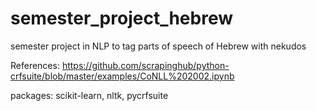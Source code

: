 # semester_project_hebrew
semester project in NLP to tag parts of speech of Hebrew with nekudos

References:
https://github.com/scrapinghub/python-crfsuite/blob/master/examples/CoNLL%202002.ipynb


packages:
scikit-learn, nltk, pycrfsuite
